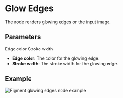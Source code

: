 # Glow Edges

The node renders glowing edges on the input image.

## Parameters

Edge color
Stroke width

- **Edge color**: The color for the glowing edge.
- **Stroke width**: The stroke width for the glowing edge.

## Example

<img src="/img/nodes/glowEdges.jpg" alt="Figment glowing edges node example"/>
